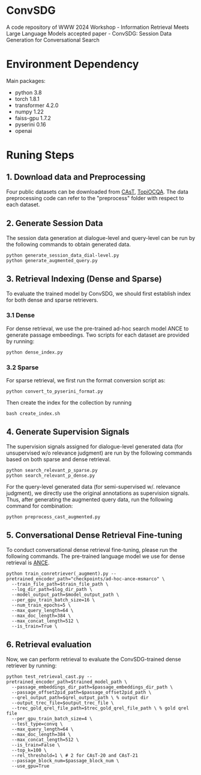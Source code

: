 # ConvSDG
A code repository of WWW 2024 Workshop - Information Retrieval Meets Large Language Models accepted paper - ConvSDG: Session Data Generation for Conversational Search

# Environment Dependency

Main packages:
- python 3.8
- torch 1.8.1
- transformer 4.2.0
- numpy 1.22
- faiss-gpu 1.7.2
- pyserini 0.16
- openai

# Runing Steps

## 1. Download data and Preprocessing

Four public datasets can be downloaded from [CAsT](https://www.treccast.ai/), [TopiOCQA](https://github.com/McGill-NLP/topiocqa). The data preprocessing code can refer to the "preprocess" folder with respect to each dataset.

## 2. Generate Session Data
The session data generation at dialogue-level and query-level can be run by the following commands to obtain generated data.

    python generate_session_data_dial-level.py
    python generate_augmented_query.py

## 3. Retrieval Indexing (Dense and Sparse)

To evaluate the trained model by ConvSDG, we should first establish index for both dense and sparse retrievers.

### 3.1 Dense
For dense retrieval, we use the pre-trained ad-hoc search model ANCE to generate passage embeedings. Two scripts for each dataset are provided by running:

    python dense_index.py

### 3.2 Sparse

For sparse retrieval, we first run the format conversion script as:

    python convert_to_pyserini_format.py
    
Then create the index for the collection by running

    bash create_index.sh

## 4. Generate Supervision Signals
The supervision signals assigned for dialogue-level generated data (for unsupervised w/o relevance judgment) are run by the following commands based on both sparse and dense retrieval.

    python search_relevant_p_sparse.py
    python search_relevant_p_dense.py

For the query-level generated data (for semi-supervised w/. relevance judgment), we directly use the original annotations as supervision signals. Thus, after generating the augmented query data, run the following command for combination:

    python preprocess_cast_augmented.py

## 5. Conversational Dense Retrieval Fine-tuning
To conduct conversational dense retrieval fine-tuning, please run the following commands. The pre-trained language model we use for dense retrieval is [ANCE](https://github.com/microsoft/ANCE).

    python train_conretriever(_augment).py --pretrained_encoder_path="checkpoints/ad-hoc-ance-msmarco" \ 
      --train_file_path=$train_file_path \ 
      --log_dir_path=$log_dir_path \
      --model_output_path=$model_output_path \ 
      --per_gpu_train_batch_size=16 \ 
      --num_train_epochs=5 \
      --max_query_length=64 \
      --max_doc_length=384 \ 
      --max_concat_length=512 \
      --is_train=True \

## 6. Retrieval evaluation

Now, we can perform retrieval to evaluate the ConvSDG-trained dense retriever by running:

    python test_retrieval_cast.py --pretrained_encoder_path=$trained_model_path \ 
      --passage_embeddings_dir_path=$passage_embeddings_dir_path \ 
      --passage_offset2pid_path=$passage_offset2pid_path \
      --qrel_output_path=$qrel_output_path \ % output dir
      --output_trec_file=$output_trec_file \
      --trec_gold_qrel_file_path=$trec_gold_qrel_file_path \ % gold qrel file
      --per_gpu_train_batch_size=4 \ 
      --test_type=convq \ 
      --max_query_length=64 \
      --max_doc_length=384 \ 
      --max_concat_length=512 \ 
      --is_train=False \
      --top_k=100 \
      --rel_threshold=1 \ # 2 for CAsT-20 and CAsT-21
      --passage_block_num=$passage_block_num \
      --use_gpu=True

